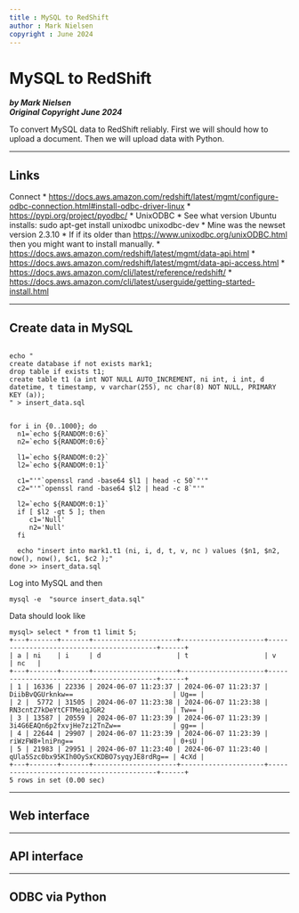 ```yaml
---
title : MySQL to RedShift
author : Mark Nielsen
copyright : June 2024
---
```



MySQL to RedShift
==============================

_**by Mark Nielsen  
Original Copyright June 2024**_

To convert MySQL data to RedShift reliably.
First we will should how to upload a document. Then we will upload data with Python.


* * *

<a name=links></a>Links
-----

Connect
    * https://docs.aws.amazon.com/redshift/latest/mgmt/configure-odbc-connection.html#install-odbc-driver-linux	
        * https://pypi.org/project/pyodbc/
	* UnixODBC
	    * See what version Ubuntu installs: sudo apt-get install unixodbc unixodbc-dev
	        * Mine was the newset version 2.3.10
	    * If if its older than https://www.unixodbc.org/unixODBC.html then you might want to install manually. 
    * https://docs.aws.amazon.com/redshift/latest/mgmt/data-api.html
        * https://docs.aws.amazon.com/redshift/latest/mgmt/data-api-access.html
    * https://docs.aws.amazon.com/cli/latest/reference/redshift/
        * https://docs.aws.amazon.com/cli/latest/userguide/getting-started-install.html




* * *
<a name=c></a>Create data in MySQL
----------

```

echo "
create database if not exists mark1;
drop table if exists t1;
create table t1 (a int NOT NULL AUTO_INCREMENT, ni int, i int, d datetime, t timestamp, v varchar(255), nc char(8) NOT NULL, PRIMARY KEY (a));
" > insert_data.sql


for i in {0..1000}; do
  n1=`echo ${RANDOM:0:6}`
  n2=`echo ${RANDOM:0:6}`

  l1=`echo ${RANDOM:0:2}`
  l2=`echo ${RANDOM:0:1}`

  c1="'"`openssl rand -base64 $l1 | head -c 50`"'"
  c2="'"`openssl rand -base64 $l2 | head -c 8`"'"

  l2=`echo ${RANDOM:0:1}`
  if [ $l2 -gt 5 ]; then
     c1='Null'
     n2='Null'
  fi

  echo "insert into mark1.t1 (ni, i, d, t, v, nc ) values ($n1, $n2, now(), now(), $c1, $c2 );"
done >> insert_data.sql

```

Log into MySQL and then
```
mysql -e  "source insert_data.sql"

```

Data should look like
```
mysql> select * from t1 limit 5;
+---+-------+-------+---------------------+---------------------+------------------------------------------+------+
| a | ni    | i     | d                   | t                   | v                                        | nc   |
+---+-------+-------+---------------------+---------------------+------------------------------------------+------+
| 1 | 16336 | 22336 | 2024-06-07 11:23:37 | 2024-06-07 11:23:37 | DiibBvQGUrknkw==                         | Ug== |
| 2 |  5772 | 31505 | 2024-06-07 11:23:38 | 2024-06-07 11:23:38 | RN3cntZ7kDeYtCFTMeiqJGR2                 | Tw== |
| 3 | 13587 | 20559 | 2024-06-07 11:23:39 | 2024-06-07 11:23:39 | 3i4G6EAQn6p2fxvjHe7zi2TnZw==             | gg== |
| 4 | 22644 | 29907 | 2024-06-07 11:23:39 | 2024-06-07 11:23:39 | riWzFW8+lniPng==                         | 0+sU |
| 5 | 21983 | 29951 | 2024-06-07 11:23:40 | 2024-06-07 11:23:40 | qUla5Szc0bx95KIh0OySxCKDBO7syqyJE8rdRg== | 4cXd |
+---+-------+-------+---------------------+---------------------+------------------------------------------+------+
5 rows in set (0.00 sec)
```


* * *
<a name=w></a>Web interface
----------

* * *
<a name=api></a>API interface
----------

* * *
<a name=o></a>ODBC via Python
----------
